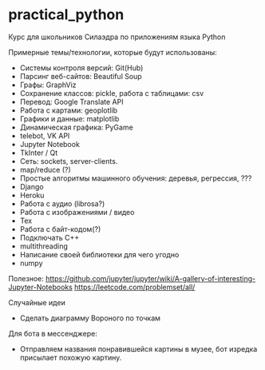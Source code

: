 # practical_python
Курс для школьников Силаэдра по приложениям языка Python

Примерные темы/технологии, которые будут использованы:

* Системы контроля версий: Git(Hub)
* Парсинг веб-сайтов: Beautiful Soup
* Графы: GraphViz
* Сохранение классов: pickle, работа с таблицами: csv
* Перевод: Google Translate API
* Работа с картами: geoplotlib
* Графики и данные: matplotlib
* Динамическая графика: PyGame
* telebot, VK API
* Jupyter Notebook
* TkInter / Qt
* Сеть: sockets, server-clients.
* map/reduce (?)
* Простые алгоритмы машинного обучения: деревья, регрессия, ???
* Django
* Heroku
* Работа с аудио (librosa?)
* Работа с изображениями / видео
* Тех
* Работа с байт-кодом(?)
* Подключать С++
* multithreading
* Написание своей библиотеки для чего угодно
* numpy

Полезное:
https://github.com/jupyter/jupyter/wiki/A-gallery-of-interesting-Jupyter-Notebooks
https://leetcode.com/problemset/all/

Случайные идеи
- Сделать диаграмму Вороного по точкам

Для бота в мессенджере:
- Отправляем названия понравившейся картины в музее, бот изредка присылает похожую картину.
